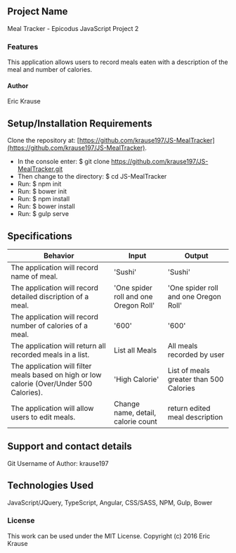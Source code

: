 ## Project Name
Meal Tracker - Epicodus JavaScript Project 2

### Features
This application allows users to record meals eaten with a description of the meal and number of calories.

#### Author
Eric Krause


## Setup/Installation Requirements
 Clone the repository at: [https://github.com/krause197/JS-MealTracker](https://github.com/krause197/JS-MealTracker).
* In the console enter: $ git clone https://github.com/krause197/JS-MealTracker.git
* Then change to the directory: $ cd JS-MealTracker
* Run: $ npm init
* Run: $ bower init
* Run: $ npm install
* Run: $ bower install
* Run: $ gulp serve




## Specifications

|Behavior|Input|Output|
|---|---|---|
|The application will record name of meal.| 'Sushi' | 'Sushi' |
|The application will record detailed discription of a meal. | 'One spider roll and one Oregon Roll' | 'One spider roll and one Oregon Roll' |
|The application will record number of calories of a meal. | '600' | '600' |
|The application will return all recorded meals in a list. | List all Meals | All meals recorded by user |
|The application will filter meals based on high or low calorie (Over/Under 500 Calories). | 'High Calorie' | List of meals greater than 500 Calories |
|The application will allow users to edit meals. | Change name, detail, calorie count | return edited meal description |


## Support and contact details

Git Username of Author: krause197

## Technologies Used

JavaScript/JQuery, TypeScript, Angular, CSS/SASS, NPM, Gulp, Bower

### License

This work can be used under the MIT License.
Copyright (c) 2016 Eric Krause
